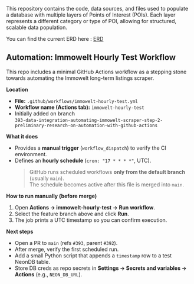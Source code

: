 This repository contains the code, data sources, and files used to populate a database with multiple layers of Points of Interest (POIs). Each layer represents a different category or type of POI, allowing for structured, scalable data population. <br>

You can find the current ERD here : [ERD](https://lucid.app/lucidchart/136abd83-b883-43f1-a957-110f5ba18ca7/edit?invitationId=inv_aa66297e-15c3-444c-b8b2-5496c4a9c1c8&page=0_0)

## Automation: Immowelt Hourly Test Workflow

This repo includes a minimal GitHub Actions workflow as a stepping stone towards automating the Immowelt long-term listings scraper.

**Location**
- **File:** `.github/workflows/immowelt-hourly-test.yml`
- **Workflow name (Actions tab):** `immowelt-hourly-test`
- Initially added on branch  
  `393-data-integration-automating-immowelt-scraper-step-2-preliminary-research-on-automation-with-github-actions`

**What it does**
- Provides a **manual trigger** (`workflow_dispatch`) to verify the CI environment.
- Defines an **hourly schedule** (`cron: "17 * * * *"`, UTC).  
  > GitHub runs scheduled workflows **only from the default branch** (usually `main`).  
  > The schedule becomes active after this file is merged into `main`.

**How to run manually (before merge)**
1. Open **Actions → immowelt-hourly-test → Run workflow**.  
2. Select the feature branch above and click **Run**.  
3. The job prints a UTC timestamp so you can confirm execution.

**Next steps**
- Open a PR to `main` (refs `#393`, parent `#392`).  
- After merge, verify the first scheduled run.  
- Add a small Python script that appends a `timestamp` row to a test NeonDB table.  
- Store DB creds as repo secrets in **Settings → Secrets and variables → Actions** (e.g., `NEON_DB_URL`).
